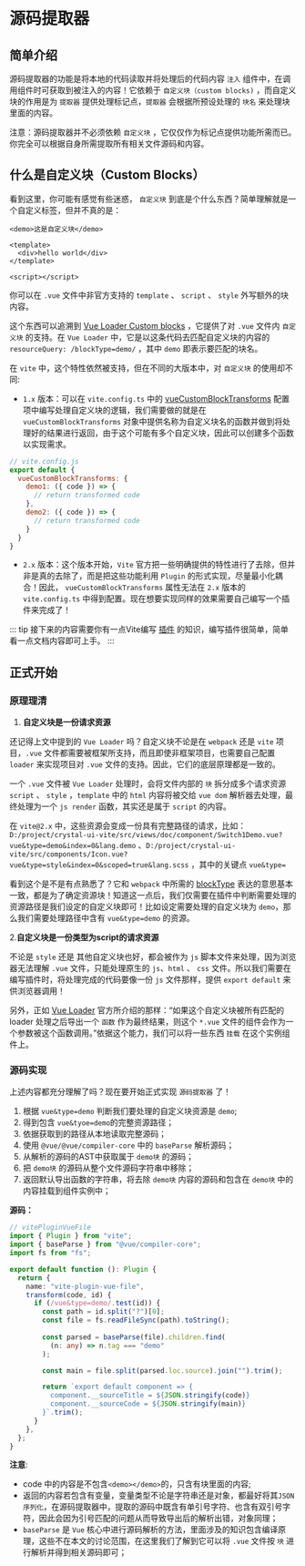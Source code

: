 # 源码提取器

## 简单介绍

源码提取器的功能是将本地的代码读取并将处理后的代码内容 `注入` 组件中，在调用组件时可获取到被注入的内容！它依赖于 `自定义块（custom blocks)` ，而自定义块的作用是为 `提取器` 提供处理标记点，`提取器` 会根据所预设处理的 `块名` 来处理块里面的内容。

注意：源码提取器并不必须依赖 `自定义块` ，它仅仅作为标记点提供功能所需而已。你完全可以根据自身所需提取所有相关文件源码和内容。

## 什么是自定义块（Custom Blocks）

看到这里，你可能有感觉有些迷惑， `自定义块` 到底是个什么东西？简单理解就是一个自定义标签，但并不真的是：

```vue
<demo>这是自定义块</demo>

<template>
  <div>hello world</div>
</template>

<script></script>
```

你可以在 `.vue` 文件中非官方支持的 `template` 、 `script` 、 `style` 外写额外的块内容。

这个东西可以追溯到 [Vue Loader Custom blocks](https://vue-loader.vuejs.org/zh/guide/custom-blocks.html) ，它提供了对 `.vue` 文件内 `自定义块` 的支持。在 `Vue Loader` 中，它是以这条代码去匹配自定义块的内容的 `resourceQuery: /blockType=demo/` ，其中 `demo` 即表示要匹配的块名。

在 `vite` 中，这个特性依然被支持，但在不同的大版本中，对 `自定义块` 的使用却不同:

- `1.x` 版本：可以在 `vite.config.ts` 中的 [vueCustomBlockTransforms](https://github.com/vitejs/vite/tree/1.x#custom-blocks) 配置项中编写处理自定义块的逻辑，我们需要做的就是在 `vueCustomBlockTransforms` 对象中提供名称为自定义块名的函数并做到将处理好的结果进行返回，由于这个可能有多个自定义块，因此可以创建多个函数以实现需求。

```js
// vite.config.js
export default {
  vueCustomBlockTransforms: {
    demo1: ({ code }) => {
      // return transformed code
    },
    demo2: ({ code }) => {
      // return transformed code
    }
  }
}
```

- `2.x` 版本：这个版本开始，`Vite` 官方把一些明确提供的特性进行了去除，但并非是真的去除了，而是把这些功能利用 `Plugin` 的形式实现，尽量最小化耦合！因此， `vueCustomBlockTransforms` 属性无法在 `2.x` 版本的 `vite.config.ts` 中得到配置。现在想要实现同样的效果需要自己编写一个插件来完成了！

::: tip
接下来的内容需要你有一点Vite编写 [插件](https://cn.vitejs.dev/guide/api-plugin.html) 的知识，编写插件很简单，简单看一点文档内容即可上手。
:::

## 正式开始

### 原理理清

1. **自定义块是一份请求资源**

还记得上文中提到的 `Vue Loader` 吗？自定义块不论是在 `webpack` 还是 `vite` 项目，`.vue` 文件都需要被框架所支持，而且即使非框架项目，也需要自己配置 `loader` 来实现项目对 `.vue` 文件的支持。因此，它们的底层原理都是一致的。

一个 `.vue` 文件被 `Vue Loader` 处理时，会将文件内部的 `块` 拆分成多个请求资源 `script` 、 `style` ，`template` 中的 `html` 内容将被交给 `vue dom` 解析器去处理，最终处理为一个 `js render` 函数，其实还是属于 `script` 的内容。

在 `vite@2.x` 中，这些资源会变成一份具有完整路径的请求，比如：`D:/project/crystal-ui-vite/src/views/doc/component/Switch1Demo.vue?vue&type=demo&index=0&lang.demo` 、`D:/project/crystal-ui-vite/src/components/Icon.vue?vue&type=style&index=0&scoped=true&lang.scss` ，其中的关键点 `vue&type=`

看到这个是不是有点熟悉了？它和 `webpack` 中所需的 [blockType](https://webpack.docschina.org/configuration/module/#ruleresourcequery) 表达的意思基本一致，都是为了确定资源块！知道这一点后，我们仅需要在插件中判断需要处理的资源路径是我们设定的自定义块即可！比如设定需要处理的自定义块为 `demo`，那么我们需要处理路径中含有 `vue&type=demo` 的资源。

2.**自定义块是一份类型为script的请求资源**

不论是 `style` 还是 其他自定义块也好，都会被作为 `js` 脚本文件来处理，因为浏览器无法理解 `.vue` 文件，只能处理原生的 `js`、`html` 、 `css` 文件。所以我们需要在编写插件时，将处理完成的代码要像一份 `js` 文件那样，提供 `export default` 来供浏览器调用！

另外，正如 [Vue Loader](https://vue-loader.vuejs.org/zh/guide/custom-blocks.html#%E8%87%AA%E5%AE%9A%E4%B9%89%E5%9D%97) 官方所介绍的那样：“如果这个自定义块被所有匹配的 loader 处理之后导出一个 `函数` 作为最终结果，则这个 `*.vue` 文件的组件会作为一个参数被这个函数调用。”依据这个能力，我们可以将一些东西 `挂载` 在这个实例组件上。

### 源码实现

上述内容都充分理解了吗？现在要开始正式实现 `源码提取器` 了！

1. 根据 `vue&type=demo` 判断我们要处理的自定义块资源是 `demo`;
2. 得到包含 `vue&tyoe=demo`的完整资源路径；
3. 依据获取到的路径从本地读取完整源码；
4. 使用 `@vue/@vue/compiler-core` 中的 `baseParse` 解析源码；
5. 从解析的源码的AST中获取属于 `demo块` 的源码；
6. 把 `demo块` 的源码从整个文件源码字符串中移除；
7. 返回默认导出函数的字符串，将去除 `demo块` 内容的源码和包含在 `demo块` 中的内容挂载到组件实例中；

**源码：**

```ts
// vitePluginVueFile
import { Plugin } from "vite";
import { baseParse } from "@vue/compiler-core";
import fs from "fs";

export default function (): Plugin {
  return {
    name: "vite-plugin-vue-file",
    transform(code, id) {
      if (/vue&type=demo/.test(id)) {
        const path = id.split("?")[0];
        const file = fs.readFileSync(path).toString();
        
        const parsed = baseParse(file).children.find(
          (n: any) => n.tag === "demo"
        );

        const main = file.split(parsed.loc.source).join("").trim();

        return `export default component => {
          component.__sourceTitle = ${JSON.stringify(code)}
          component.__sourceCode = ${JSON.stringify(main)}
        }`.trim();
      }
    },
  };
}
```

**注意**:

- code 中的内容是不包含`<demo></demo>`的，只含有块里面的内容;
- 返回的内容若包含有变量，变量类型不论是字符串还是对象，都最好将其`JSON序列化`，在源码提取器中，提取的源码中既含有单引号字符、也含有双引号字符，因此会因为引号匹配的问题从而导致导出后的解析出错，对象同理；
- `baseParse` 是 `Vue` 核心中进行源码解析的方法，里面涉及的知识包含编译原理，这些不在本文的讨论范围，在这里我们了解到它可以将 `.vue` 文件按 `块` 进行解析并得到相关源码即可；
